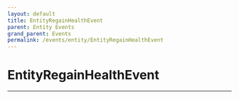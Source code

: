 ```yaml
---
layout: default
title: EntityRegainHealthEvent
parent: Entity Events
grand_parent: Events
permalink: /events/entity/EntityRegainHealthEvent
---
```


# EntityRegainHealthEvent

---
